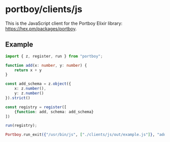 # portboy/clients/js

This is the JavaScript client for the Portboy Elixir library: https://hex.pm/packages/portboy.

## Example

```ts
import { z, register, run } from "portboy";

function add(x: number, y: number) {
    return x + y
}

const add_schema = z.object({
    x: z.number(),
    y: z.number()
}).strict()

const registry = register([
    {function: add, schema: add_schema}
])

run(registry);
```
```elixir
Portboy.run_exit({"/usr/bin/js", ["./clients/js/out/example.js"]}, "add", %{x: 1, y: 2})
```

